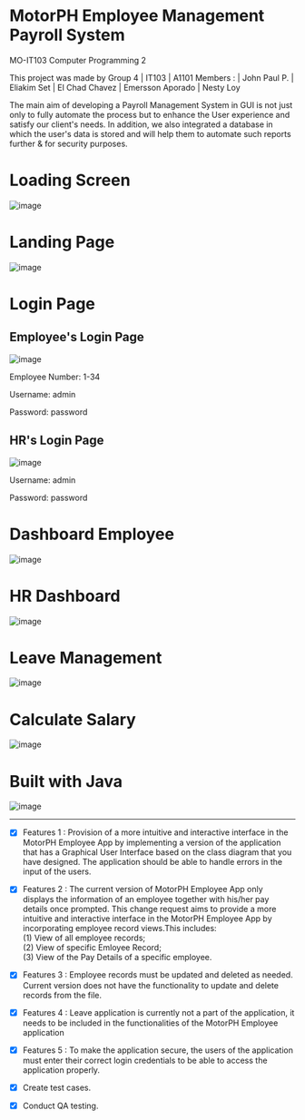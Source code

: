 # MotorPH Employee Management Payroll System

MO-IT103 Computer Programming 2


This project was made by Group 4 | IT103 | A1101 Members : | John Paul P. | Eliakim Set | El Chad Chavez | Emersson Aporado | Nesty Loy

The main aim of developing a Payroll Management System in GUI is not just only to fully automate the process but to enhance the User experience
and satisfy our client's needs. In addition, we also integrated a database in which the user's data is stored and will help them to automate such reports further & for security purposes.

# Loading Screen #

![image](https://github.com/eliakimset/MO-IT103-A1101-CP2-Group-4/assets/153243302/7e619552-b8de-4607-9897-6461531b1f1a)

# Landing Page #

![image](https://github.com/eliakimset/MO-IT103-A1101-CP2-Group-4/assets/153243302/f95e98cd-43af-46cc-bd63-1e64491f6d07)

# Login Page #

## Employee's Login Page

![image](https://github.com/eliakimset/MO-IT103-A1101-CP2-Group-4/assets/153243302/a16bd409-95b2-4847-afb0-84cbaaba4483)

Employee Number: 1-34

Username: admin

Password: password

## HR's Login Page

![image](https://github.com/eliakimset/MO-IT103-A1101-CP2-Group-4/assets/153243302/de01c6ab-bcf5-4334-8be3-33ae80592e35)

Username: admin

Password: password


# Dashboard Employee #

![image](https://github.com/eliakimset/MO-IT103-A1101-CP2-Group-4/assets/153243302/bd0a42ab-bfc9-4b27-8d75-389981df24c1)


# HR Dashboard #

![image](https://github.com/eliakimset/MO-IT103-A1101-CP2-Group-4/assets/153243302/9fadff67-4f81-46a0-8504-baa80375cefa)


# Leave Management #

![image](https://github.com/eliakimset/MO-IT103-A1101-CP2-Group-4/assets/153243302/e5439f6e-0ee3-4fd4-92b5-a37aaa90a2e4)


# Calculate Salary #

![image](https://github.com/eliakimset/MO-IT103-A1101-CP2-Group-4/assets/153243302/078d8ddd-7694-4a5d-989c-e0a540093f0a)


# Built with Java

![image](https://github.com/eliakimset/MO-IT103-A1101-CP2-Group-4/assets/153243302/eb4fcdf3-8ba8-41d0-9366-d16e7d63d3f8)


-------------------------------------------------------------------------------------------------------------------------------------------------------------------
- [x] Features 1 : Provision of a more intuitive and interactive interface in the MotorPH Employee App by implementing a version of the application that has a Graphical User Interface based on the class diagram that you have designed. The application should be able to handle errors in the input of the users.

- [x] Features 2 : The current version of MotorPH Employee App only displays the information of an employee together with his/her pay details once prompted. This change request aims to provide a more intuitive and interactive interface in the MotorPH Employee App by incorporating employee record views.This includes:  
(1) View of all employee records;  
(2) View of specific Emloyee Record;  
(3) View of the Pay Details of a specific employee.

- [x] Features 3 : Employee records must be updated and deleted as needed. Current version does not have the functionality to update and delete records from the file.

- [x] Features 4 : Leave application is currently not a part of the application, it needs to be included in the functionalities of the MotorPH Employee application

- [x] Features 5 : To make the application secure, the users of the application must enter their correct login credentials to be able to access the application properly.

- [x] Create test cases.

- [x] Conduct QA testing.
